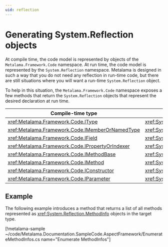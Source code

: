 ```yaml
---
uid: reflection
---
```


# Generating System.Reflection objects

At compile time, the code model is represented by objects of the `Metalama.Framework.Code` namespace. At run time, the code model is represented by the `System.Reflection` namespace. Metalama is designed in such a way that you do not need any reflection in run-time code, but there are still situations where you will want a run-time `System.Reflection` object.

To help in this situation, the `Metalama.Framework.Code` namespace exposes a few methods that return the `System.Reflection` objects that represent the desired declaration at run time.


| Compile-time type | Run-time type | Conversion method
|------------------|-|-
| <xref:Metalama.Framework.Code.IType> | <xref:System.Type> | <xref:Metalama.Framework.Code.IType.ToType>
| <xref:Metalama.Framework.Code.IMemberOrNamedType> | <xref:System.Reflection.MemberInfo> | <xref:Metalama.Framework.Code.IMemberOrNamedType.ToMemberInfo>
| <xref:Metalama.Framework.Code.IField> | <xref:System.Reflection.FieldInfo> | <xref:Metalama.Framework.Code.IField.ToFieldInfo>
| <xref:Metalama.Framework.Code.IPropertyOrIndexer> | <xref:System.Reflection.PropertyInfo> | <xref:Metalama.Framework.Code.IPropertyOrIndexer.ToPropertyInfo>
| <xref:Metalama.Framework.Code.IMethodBase> | <xref:System.Reflection.MethodBase> | <xref:Metalama.Framework.Code.IMethodBase.ToMethodBase>
| <xref:Metalama.Framework.Code.IMethod> | <xref:System.Reflection.MethodInfo> | <xref:Metalama.Framework.Code.IMethod.ToMethodInfo>
| <xref:Metalama.Framework.Code.IConstructor> | <xref:System.Reflection.ConstructorInfo> | <xref:Metalama.Framework.Code.IConstructor.ToConstructorInfo>
| <xref:Metalama.Framework.Code.IParameter> | <xref:System.Reflection.ParameterInfo> | <xref:Metalama.Framework.Code.IParameter.ToParameterInfo>


## Example

The following example introduces a method that returns a list of all methods represented as <xref:System.Reflection.MethodInfo> objects in the target type.

[!metalama-sample ~/code/Metalama.Documentation.SampleCode.AspectFramework/EnumerateMethodInfos.cs name="Enumerate MethodInfos"]


